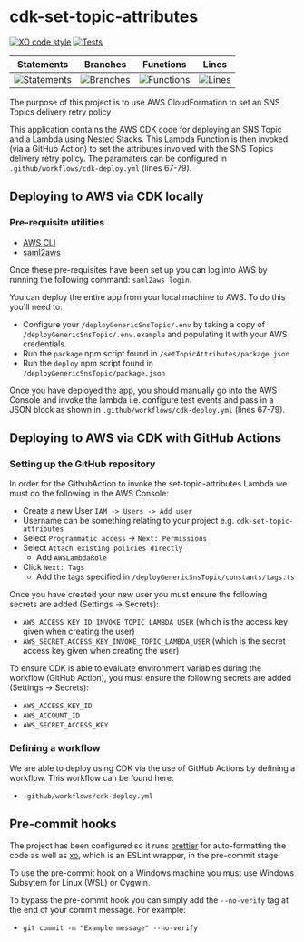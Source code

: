 # cdk-set-topic-attributes

[![XO code style](https://img.shields.io/badge/code_style-XO-5ed9c7.svg)](https://github.com/xojs/xo)
[![Tests](https://github.com/Milan9805/cdk-set-topic-attributes/workflows/Tests/badge.svg)](https://github.com/Milan9805/cdk-set-topic-attributes/actions)

| Statements                                                                                  | Branches                                                                                  | Functions                                                                                  | Lines                                                                                  |
| ------------------------------------------------------------------------------------------- | ----------------------------------------------------------------------------------------- | ------------------------------------------------------------------------------------------ | -------------------------------------------------------------------------------------- |
| ![Statements](https://img.shields.io/badge/Coverage-100%25-brightgreen.svg 'I am perfect!') | ![Branches](https://img.shields.io/badge/Coverage-100%25-brightgreen.svg 'I am perfect!') | ![Functions](https://img.shields.io/badge/Coverage-100%25-brightgreen.svg 'I am perfect!') | ![Lines](https://img.shields.io/badge/Coverage-100%25-brightgreen.svg 'I am perfect!') |

The purpose of this project is to use AWS CloudFormation to set an SNS Topics delivery retry policy

This application contains the AWS CDK code for deploying an SNS Topic and a Lambda using Nested Stacks. This Lambda Function is then invoked (via a GitHub Action) to set the attributes involved with the SNS Topics delivery retry policy. The paramaters can be configured in `.github/workflows/cdk-deploy.yml` (lines 67-79).

## Deploying to AWS via CDK locally

### Pre-requisite utilities

-   [AWS CLI](https://aws.amazon.com/cli/)
-   [saml2aws](https://github.com/Versent/saml2aws#linux)

Once these pre-requisites have been set up you can log into AWS by running the following command: `saml2aws login`.

You can deploy the entire app from your local machine to AWS. To do this you'll need to:

-   Configure your `/deployGenericSnsTopic/.env` by taking a copy of `/deployGenericSnsTopic/.env.example` and populating it with your AWS credentials.
-   Run the `package` npm script found in `/setTopicAttributes/package.json`
-   Run the `deploy` npm script found in `/deployGenericSnsTopic/package.json`

Once you have deployed the app, you should manually go into the AWS Console and invoke the lambda i.e. configure test events and pass in a JSON block as shown in `.github/workflows/cdk-deploy.yml` (lines 67-79).

## Deploying to AWS via CDK with GitHub Actions

### Setting up the GitHub repository

In order for the GithubAction to invoke the set-topic-attributes Lambda we must do the following in the AWS Console:

-   Create a new User `IAM -> Users -> Add user`
-   Username can be something relating to your project e.g.
    `cdk-set-topic-attributes`
-   Select `Programmatic access` -> `Next: Permissions`
-   Select `Attach existing policies directly`
    -   Add `AWSLambdaRole`
-   Click `Next: Tags`
    -   Add the tags specified in `/deployGenericSnsTopic/constants/tags.ts`

Once you have created your new user you must ensure the following secrets are added (Settings -> Secrets):

-   `AWS_ACCESS_KEY_ID_INVOKE_TOPIC_LAMBDA_USER` (which is the access key given when creating the user)
-   `AWS_SECRET_ACCESS_KEY_INVOKE_TOPIC_LAMBDA_USER` (which is the secret access key given when creating the user)

To ensure CDK is able to evaluate environment variables during the workflow (GitHub Action), you must ensure the following secrets are added (Settings -> Secrets):

-   `AWS_ACCESS_KEY_ID`
-   `AWS_ACCOUNT_ID`
-   `AWS_SECRET_ACCESS_KEY`

### Defining a workflow

We are able to deploy using CDK via the use of GitHub Actions by defining a workflow. This workflow can be found here:

-   `.github/workflows/cdk-deploy.yml`

## Pre-commit hooks

The project has been configured so it runs [prettier](https://prettier.io/) for auto-formatting the code as well as [xo](https://github.com/xojs/xo),
which is an ESLint wrapper, in the pre-commit stage.

To use the pre-commit hook on a Windows machine you must use Windows Subsytem for Linux (WSL) or Cygwin.

To bypass the pre-commit hook you can simply add the `--no-verify` tag at the end of your commit message. For example:

-   `git commit -m "Example message" --no-verify`
